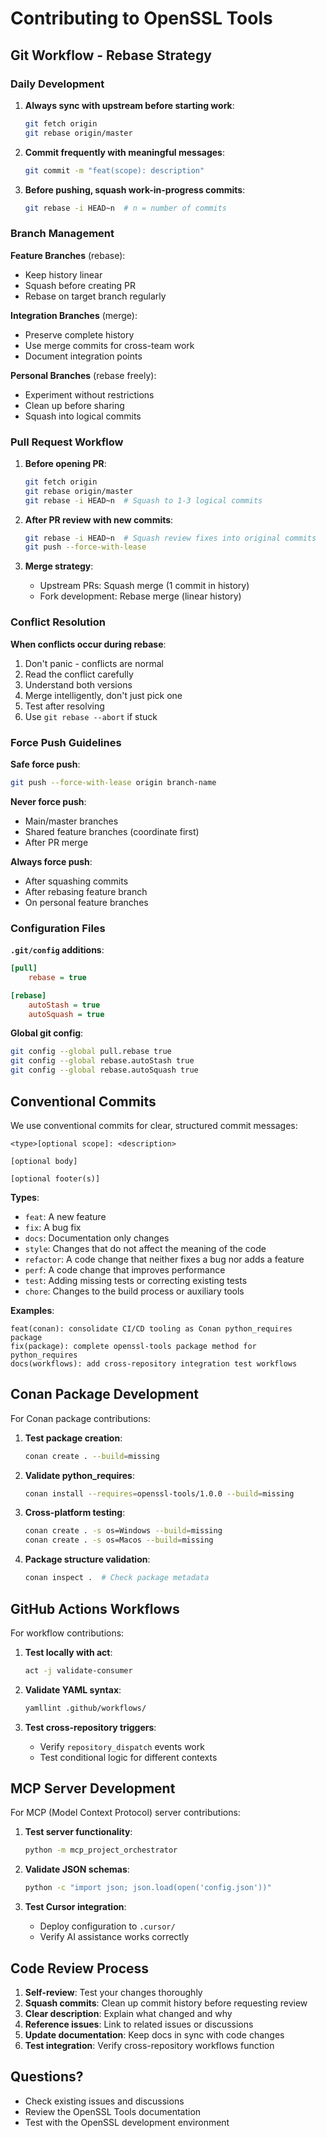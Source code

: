 # Contributing to OpenSSL Tools

## Git Workflow - Rebase Strategy

### Daily Development

1. **Always sync with upstream before starting work**:
   ```bash
   git fetch origin
   git rebase origin/master
   ```

2. **Commit frequently with meaningful messages**:
   ```bash
   git commit -m "feat(scope): description"
   ```

3. **Before pushing, squash work-in-progress commits**:
   ```bash
   git rebase -i HEAD~n  # n = number of commits
   ```

### Branch Management

**Feature Branches** (rebase):
- Keep history linear
- Squash before creating PR
- Rebase on target branch regularly

**Integration Branches** (merge):
- Preserve complete history
- Use merge commits for cross-team work
- Document integration points

**Personal Branches** (rebase freely):
- Experiment without restrictions
- Clean up before sharing
- Squash into logical commits

### Pull Request Workflow

1. **Before opening PR**:
   ```bash
   git fetch origin
   git rebase origin/master
   git rebase -i HEAD~n  # Squash to 1-3 logical commits
   ```

2. **After PR review with new commits**:
   ```bash
   git rebase -i HEAD~n  # Squash review fixes into original commits
   git push --force-with-lease
   ```

3. **Merge strategy**:
   - Upstream PRs: Squash merge (1 commit in history)
   - Fork development: Rebase merge (linear history)

### Conflict Resolution

**When conflicts occur during rebase**:

1. Don't panic - conflicts are normal
2. Read the conflict carefully
3. Understand both versions
4. Merge intelligently, don't just pick one
5. Test after resolving
6. Use `git rebase --abort` if stuck

### Force Push Guidelines

**Safe force push**:
```bash
git push --force-with-lease origin branch-name
```

**Never force push**:
- Main/master branches
- Shared feature branches (coordinate first)
- After PR merge

**Always force push**:
- After squashing commits
- After rebasing feature branch
- On personal feature branches

### Configuration Files

**`.git/config` additions**:
```ini
[pull]
    rebase = true

[rebase]
    autoStash = true
    autoSquash = true
```

**Global git config**:
```bash
git config --global pull.rebase true
git config --global rebase.autoStash true
git config --global rebase.autoSquash true
```

## Conventional Commits

We use conventional commits for clear, structured commit messages:

```
<type>[optional scope]: <description>

[optional body]

[optional footer(s)]
```

**Types**:
- `feat`: A new feature
- `fix`: A bug fix
- `docs`: Documentation only changes
- `style`: Changes that do not affect the meaning of the code
- `refactor`: A code change that neither fixes a bug nor adds a feature
- `perf`: A code change that improves performance
- `test`: Adding missing tests or correcting existing tests
- `chore`: Changes to the build process or auxiliary tools

**Examples**:
```
feat(conan): consolidate CI/CD tooling as Conan python_requires package
fix(package): complete openssl-tools package method for python_requires
docs(workflows): add cross-repository integration test workflows
```

## Conan Package Development

For Conan package contributions:

1. **Test package creation**:
   ```bash
   conan create . --build=missing
   ```

2. **Validate python_requires**:
   ```bash
   conan install --requires=openssl-tools/1.0.0 --build=missing
   ```

3. **Cross-platform testing**:
   ```bash
   conan create . -s os=Windows --build=missing
   conan create . -s os=Macos --build=missing
   ```

4. **Package structure validation**:
   ```bash
   conan inspect .  # Check package metadata
   ```

## GitHub Actions Workflows

For workflow contributions:

1. **Test locally with act**:
   ```bash
   act -j validate-consumer
   ```

2. **Validate YAML syntax**:
   ```bash
   yamllint .github/workflows/
   ```

3. **Test cross-repository triggers**:
   - Verify `repository_dispatch` events work
   - Test conditional logic for different contexts

## MCP Server Development

For MCP (Model Context Protocol) server contributions:

1. **Test server functionality**:
   ```bash
   python -m mcp_project_orchestrator
   ```

2. **Validate JSON schemas**:
   ```bash
   python -c "import json; json.load(open('config.json'))"
   ```

3. **Test Cursor integration**:
   - Deploy configuration to `.cursor/`
   - Verify AI assistance works correctly

## Code Review Process

1. **Self-review**: Test your changes thoroughly
2. **Squash commits**: Clean up commit history before requesting review
3. **Clear description**: Explain what changed and why
4. **Reference issues**: Link to related issues or discussions
5. **Update documentation**: Keep docs in sync with code changes
6. **Test integration**: Verify cross-repository workflows function

## Questions?

- Check existing issues and discussions
- Review the OpenSSL Tools documentation
- Test with the OpenSSL development environment
